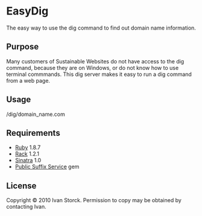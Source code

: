 EasyDig
==========
The easy way to use the dig command to find out domain name information.

Purpose
-------

Many customers of Sustainable Websites do not have access to the dig command, because they are on Windows, or do not know how to use terminal commmands. This dig server makes it easy to run a dig command from a web page.

Usage
-----
/dig/domain_name.com

Requirements
------------
* [Ruby](http://www.ruby-lang.org/) 1.8.7
* [Rack](http://rack.rubyforge.org/) 1.2.1
* [Sinatra](http://www.sinatrarb.com/) 1.0
* [Public Suffix Service](http://github.com/weppos/public_suffix_service) gem

License
-------
Copyright &copy; 2010 Ivan Storck. Permission to copy may be obtained by contacting Ivan.